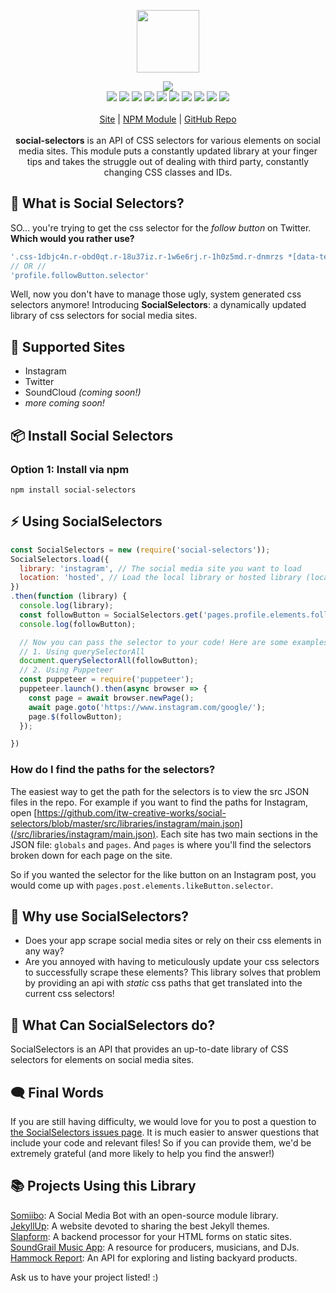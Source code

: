 <p align="center">
  <a href="https://itwcreativeworks.com">
    <img src="https://cdn.itwcreativeworks.com/assets/itw-creative-works/images/logo/itw-creative-works-brandmark-black-x.svg" width="100px">
  </a>
</p>

<p align="center">
  <img src="https://img.shields.io/github/package-json/v/itw-creative-works/social-selectors.svg">
  <br>
  <img src="https://img.shields.io/david/itw-creative-works/social-selectors.svg">
  <img src="https://img.shields.io/david/dev/itw-creative-works/social-selectors.svg">
  <img src="https://img.shields.io/bundlephobia/min/social-selectors.svg">
  <img src="https://img.shields.io/codeclimate/maintainability-percentage/itw-creative-works/social-selectors.svg">
  <img src="https://img.shields.io/npm/dm/social-selectors.svg">
  <img src="https://img.shields.io/node/v/social-selectors.svg">
  <img src="https://img.shields.io/website/https/itwcreativeworks.com.svg">
  <img src="https://img.shields.io/github/license/itw-creative-works/social-selectors.svg">
  <img src="https://img.shields.io/github/contributors/itw-creative-works/social-selectors.svg">
  <img src="https://img.shields.io/github/last-commit/itw-creative-works/social-selectors.svg">
  <br>
  <br>
  <a href="https://itwcreativeworks.com">Site</a> | <a href="https://www.npmjs.com/package/social-selectors">NPM Module</a> | <a href="https://github.com/itw-creative-works/social-selectors">GitHub Repo</a>
  <br>
  <br>
  <strong>social-selectors</strong> is an API of CSS selectors for various elements on social media sites. This module puts a constantly updated library at your finger tips and takes the struggle out of dealing with third party, constantly changing CSS classes and IDs.
  <br>
</p>

## 🚀 What is Social Selectors?
SO... you're trying to get the css selector for the _follow button_ on Twitter. **Which would you rather use?**

```js
'.css-1dbjc4n.r-obd0qt.r-18u37iz.r-1w6e6rj.r-1h0z5md.r-dnmrzs *[data-testid*="-follow"]'
// OR //
'profile.followButton.selector'
```

Well, now you don't have to manage those ugly, system generated css selectors anymore!
Introducing **SocialSelectors**: a dynamically updated library of css selectors for social media sites.

## 🦄 Supported Sites
* Instagram
* Twitter
* SoundCloud _(coming soon!)_
* _more coming soon!_

## 📦 Install Social Selectors
### Option 1: Install via npm
```shell
npm install social-selectors
```

## ⚡️ Using SocialSelectors
```js
const SocialSelectors = new (require('social-selectors'));
SocialSelectors.load({
  library: 'instagram', // The social media site you want to load
  location: 'hosted', // Load the local library or hosted library (local | hosted).
})
.then(function (library) {
  console.log(library);
  const followButton = SocialSelectors.get('pages.profile.elements.followButton.normal.selector'); // Get the CSS Selector for the follow button on a profile
  console.log(followButton);

  // Now you can pass the selector to your code! Here are some examples:
  // 1. Using querySelectorAll
  document.querySelectorAll(followButton);
  // 2. Using Puppeteer
  const puppeteer = require('puppeteer');
  puppeteer.launch().then(async browser => {
    const page = await browser.newPage();
    await page.goto('https://www.instagram.com/google/');
    page.$(followButton);
  });

})
```

### How do I find the paths for the selectors?
The easiest way to get the path for the selectors is to view the src JSON files in the repo. For example if you want to find the paths for Instagram, open [https://github.com/itw-creative-works/social-selectors/blob/master/src/libraries/instagram/main.json](/src/libraries/instagram/main.json). Each site has two main sections in the JSON file: `globals` and `pages`. And `pages` is where you'll find the selectors broken down for each page on the site.

So if you wanted the selector for the like button on an Instagram post, you would come up with `pages.post.elements.likeButton.selector`.

## 📘 Why use SocialSelectors?
* Does your app scrape social media sites or rely on their css elements in any way?
* Are you annoyed with having to meticulously update your css selectors to successfully scrape these elements?
This library solves that problem by providing an api with *static* css paths that get translated into the current css selectors!

## 📝 What Can SocialSelectors do?
SocialSelectors is an API that provides an up-to-date library of CSS selectors for elements on social media sites.

## 🗨️ Final Words
If you are still having difficulty, we would love for you to post
a question to [the SocialSelectors issues page](https://github.com/itw-creative-works/social-selectors/issues). It is much easier to answer questions that include your code and relevant files! So if you can provide them, we'd be extremely grateful (and more likely to help you find the answer!)

## 📚 Projects Using this Library
[Somiibo](https://somiibo.com/): A Social Media Bot with an open-source module library. <br>
[JekyllUp](https://jekyllup.com/): A website devoted to sharing the best Jekyll themes. <br>
[Slapform](https://slapform.com/): A backend processor for your HTML forms on static sites. <br>
[SoundGrail Music App](https://app.soundgrail.com/): A resource for producers, musicians, and DJs. <br>
[Hammock Report](https://hammockreport.com/): An API for exploring and listing backyard products. <br>

Ask us to have your project listed! :)
